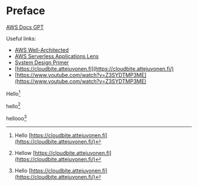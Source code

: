 # Preface

[AWS Docs GPT](https://docsgpt.antimetal.com)

Useful links:

* [AWS Well-Architected](https://aws.amazon.com/architecture/well-architected/)
* [AWS Serverless Applications Lens](https://docs.aws.amazon.com/wellarchitected/latest/serverless-applications-lens/welcome.html)
* [System Design Primer](https://github.com/donnemartin/system-design-primer)
* [https://cloudbite.attejuvonen.fi](https://cloudbite.attejuvonen.fi/)
* [https://www.youtube.com/watch?v=Z3SYDTMP3ME](https://www.youtube.com/watch?v=Z3SYDTMP3ME)

Hello[^note]

hello[^notee]

hellooo[^note]

[^note]: Hello [https://cloudbite.attejuvonen.fi](https://cloudbite.attejuvonen.fi/)

[^notee]: Hellow [https://cloudbite.attejuvonen.fi](https://cloudbite.attejuvonen.fi/)

